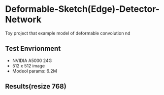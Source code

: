 # Deformable-Sketch(Edge)-Detector-Network
Toy project that example model of deformable convolution nd

## Test Envrionment  
- NVIDIA A5000 24G
- 512 x 512 image
- Modeol params: 6.2M

## Results(resize 768)


